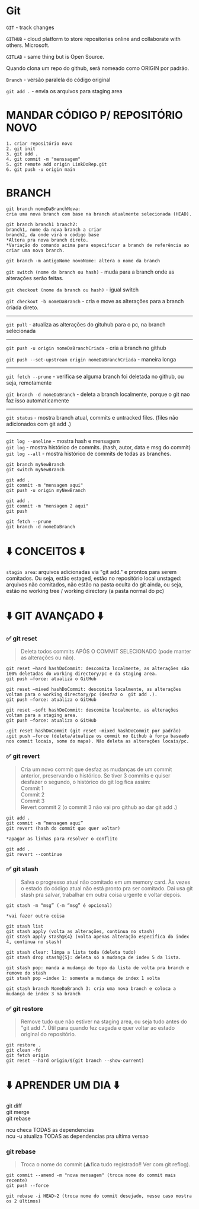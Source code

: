 # Git

`GIT` - track changes

`GITHUB` - cloud platform to store repositories online and collaborate with others. Microsoft.

`GITLAB` - same thing but is Open Source.

Quando clona um repo do github, será nomeado como ORIGIN por padrão.

`Branch` - versão paralela do código original

`git add .` - envia os arquivos para staging area

# MANDAR CÓDIGO P/ REPOSITÓRIO NOVO
```
1. criar repositório novo
2. git init
3. git add .
4. git commit -m "menssagem"
5. git remote add origin LinkDoRep.git
6. git push -u origin main
```
# BRANCH
```
git branch nomeDaBranchNova:
cria uma nova branch com base na branch atualmente selecionada (HEAD).

git branch branch1 branch2:
branch1, nome da nova branch a criar
branch2, da onde virá o código base
*Altera pra nova branch direto.
*Variação do comando acima para especificar a branch de referência ao criar uma nova branch.

git branch -m antigoNome novoNome: altera o nome da branch
```

`git switch (nome da branch ou hash)` - muda para a branch onde as alterações serão feitas.

`git checkout (nome da branch ou hash)` - igual switch

`git checkout -b nomeDaBranch` - cria e move as alterações para a branch criada direto.
***
`git pull` - atualiza as alterações do gituhub para o pc, na branch selecionada
***
`git push -u origin nomeDaBranchCriada` - cria a branch no github

`git push --set-upstream origin nomeDaBranchCriada` - maneira longa
***
`git fetch --prune` - verifica se alguma branch foi deletada no github, ou seja, remotamente

`git branch -d nomeDaBranch` - deleta a branch localmente, porque o git nao faz isso automaticamente
***
`git status` - mostra branch atual, commits e untracked files. (files não adicionados com git add .)
***
`git log --oneline` - mostra hash e mensagem  
`git log` - mostra histórico de commits. (hash, autor, data e msg do commit)  
`git log --all` - mostra histórico de commits de todas as branches.

```
git branch myNewBranch
git switch myNewBranch

git add .
git commit -m "mensagem aqui"
git push -u origin myNewBranch

git add .
git commit -m "mensagem 2 aqui"
git push

git fetch --prune
git branch -d nomeDaBranch
```

# ⬇️ CONCEITOS ⬇️ 

`stagin area`: arquivos adicionadas via "git add." e prontos para serem comitados. Ou seja, estão estaged, estão no repositório local
unstaged: arquivos não comitados, não estão na pasta oculta do git ainda, ou seja, estão no working tree / working directory (a pasta normal do pc) 

# ⬇️ GIT AVANÇADO ⬇️ 

### ✅ git reset
> Deleta todos commits APÓS O COMMIT SELECIONADO (pode manter as alterações ou não).  
```
git reset —hard hashDoCommit: descomita localmente, as alterações são 100% deletadas do working directory/pc e da staging area.  
git push —force: atualiza o GitHub

git reset —mixed hashDoCommit: descomita localmente, as alterações voltam para o working directory/pc (desfaz o  git add .).  
git push —force: atualiza o GitHub

git reset —soft hashDoCommit: descomita localmente, as alterações voltam para a staging area.  
git push —force: atualiza o GitHub

⚠️git reset hashDoCommit (git reset —mixed hashDoCommit por padrão)  
⚠️git push —force (deleta/atualiza os commit no Github à força baseado nos commit locais, some do mapa). Não deleta as alterações locais/pc.
```

### ✅ git revert
> Cria um novo commit que desfaz as mudanças de um commit anterior, preservando o histórico. Se tiver 3 commits e quiser desfazer o segundo, o histórico do git log fica assim:  
Commit 1  
Commit 2  
Commit 3  
Revert commit 2 (o commit 3 não vai pro github ao dar git add .)

```
git add .  
git commit -m “mensagem aqui”  
git revert (hash do commit que quer voltar)

*apagar as linhas para resolver o conflito

git add .  
git revert --continue
```

### ✅ git stash
> Salva o progresso atual não comitado em um memory card. Às vezes o estado do código atual não está pronto pra ser comitado. Dai usa git stash pra salvar, trabalhar em outra coisa urgente e voltar depois.

```
git stash -m “msg” (-m “msg” é opcional)

*vai fazer outra coisa

git stash list  
git stash apply (volta as alterações, continua no stash)  
git stash apply stash@{4} (volta apenas alteração específica do index 4, continua no stash)

git stash clear: limpa a lista toda (deleta tudo)  
git stash drop stash@{5}: deleta só a mudança de index 5 da lista.

git stash pop: manda a mudança do topo da lista de volta pra branch e remove do stash  
git stash pop —index 1: somente a mudança de index 1 volta

git stash branch NomeDaBranch 3: cria uma nova branch e coloca a mudança de index 3 na branch
```

### ✅ git restore
> Remove tudo que não estiver na staging area, ou seja tudo antes do "git add .". Útil para quando fez cagada e quer voltar ao estado original do repositório.
```
git restore .
git clean -fd
git fetch origin
git reset --hard origin/$(git branch --show-current)
```

# ⬇️ APRENDER UM DIA ⬇️ 

git diff  
git merge  
git rebase

ncu checa TODAS as dependencias  
ncu -u atualiza TODAS as dependencias pra ultima versao

### git rebase
> Troca o nome do commit (⚠️fica tudo registrado!! Ver com git reflog).

```
git commit --amend -m "nova mensagem" (troca nome do commit mais recente)
git push --force

git rebase -i HEAD~2 (troca nome do commit desejado, nesse caso mostra os 2 últimos)
```
